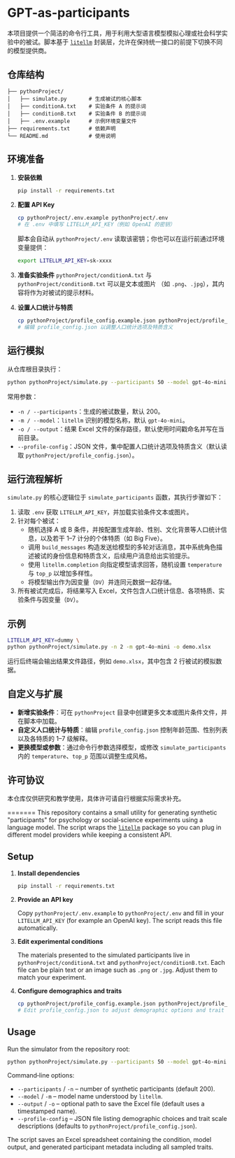 # GPT-as-participants

本项目提供一个简洁的命令行工具，用于利用大型语言模型模拟心理或社会科学实验中的被试。脚本基于 [`litellm`](https://github.com/BerriAI/litellm) 封装层，允许在保持统一接口的前提下切换不同的模型提供商。

## 仓库结构
```
├── pythonProject/
│   ├── simulate.py       # 生成被试的核心脚本
│   ├── conditionA.txt    # 实验条件 A 的提示词
│   ├── conditionB.txt    # 实验条件 B 的提示词
│   ├── .env.example      # 示例环境变量文件
├── requirements.txt      # 依赖声明
└── README.md             # 使用说明
```

## 环境准备
1. **安装依赖**
   ```bash
   pip install -r requirements.txt
   ```
2. **配置 API Key**
   ```bash
   cp pythonProject/.env.example pythonProject/.env
   # 在 .env 中填写 LITELLM_API_KEY（例如 OpenAI 的密钥）
   ```
   脚本会自动从 `pythonProject/.env` 读取该密钥；你也可以在运行前通过环境变量提供：
   ```bash
   export LITELLM_API_KEY=sk-xxxx
   ```
3. **准备实验条件**
   `pythonProject/conditionA.txt` 与 `pythonProject/conditionB.txt` 可以是文本或图片
   （如 `.png`、`.jpg`），其内容将作为对被试的提示材料。

4. **设置人口统计与特质**
   ```bash
   cp pythonProject/profile_config.example.json pythonProject/profile_config.json
   # 编辑 profile_config.json 以调整人口统计选项及特质含义
   ```

## 运行模拟
从仓库根目录执行：
```bash
python pythonProject/simulate.py --participants 50 --model gpt-4o-mini
```
常用参数：
- `-n / --participants`：生成的被试数量，默认 200。
- `-m / --model`：`litellm` 识别的模型名称，默认 `gpt-4o-mini`。
- `-o / --output`：结果 Excel 文件的保存路径，默认使用时间戳命名并写在当前目录。
- `--profile-config`：JSON 文件，集中配置人口统计选项及特质含义（默认读取 `pythonProject/profile_config.json`）。

## 运行流程解析
`simulate.py` 的核心逻辑位于 `simulate_participants` 函数，其执行步骤如下：
1. 读取 `.env` 获取 `LITELLM_API_KEY`，并加载实验条件文本或图片。
2. 针对每个被试：
   - 随机选择 A 或 B 条件，并按配置生成年龄、性别、文化背景等人口统计信息，以及若干 1–7 计分的个体特质（如 Big Five）。
   - 调用 `build_messages` 构造发送给模型的多轮对话消息，其中系统角色描述被试的身份信息和特质含义，后续用户消息给出实验提示。
   - 使用 `litellm.completion` 向指定模型请求回答，随机设置 `temperature` 与 `top_p` 以增加多样性。
   - 将模型输出作为因变量（`DV`）并连同元数据一起存储。
3. 所有被试完成后，将结果写入 Excel，文件包含人口统计信息、各项特质、实验条件与因变量（`DV`）。

## 示例
```bash
LITELLM_API_KEY=dummy \
python pythonProject/simulate.py -n 2 -m gpt-4o-mini -o demo.xlsx
```
运行后终端会输出结果文件路径，例如 `demo.xlsx`，其中包含 2 行被试的模拟数据。

## 自定义与扩展
- **新增实验条件**：可在 `pythonProject` 目录中创建更多文本或图片条件文件，并在脚本中加载。
- **自定义人口统计与特质**：编辑 `profile_config.json` 控制年龄范围、性别列表以及各特质的 1–7 级解释。
- **更换模型或参数**：通过命令行参数选择模型，或修改 `simulate_participants` 内的 `temperature`、`top_p` 范围以调整生成风格。

## 许可协议
本仓库仅供研究和教学使用，具体许可请自行根据实际需求补充。

=======
This repository contains a small utility for generating synthetic
"participants" for psychology or social‑science experiments using a
language model.  The script wraps the [`litellm`](https://github.com/BerriAI/litellm)
package so you can plug in different model providers while keeping a
consistent API.

## Setup

1. **Install dependencies**

   ```bash
   pip install -r requirements.txt
   ```

2. **Provide an API key**

   Copy `pythonProject/.env.example` to `pythonProject/.env` and fill in
your `LITELLM_API_KEY` (for example an OpenAI key).  The script reads this
file automatically.

3. **Edit experimental conditions**

   The materials presented to the simulated participants live in
   `pythonProject/conditionA.txt` and `pythonProject/conditionB.txt`.
   Each file can be plain text or an image such as `.png` or `.jpg`.
   Adjust them to match your experiment.

4. **Configure demographics and traits**

   ```bash
   cp pythonProject/profile_config.example.json pythonProject/profile_config.json
   # Edit profile_config.json to adjust demographic options and trait scale meanings
   ```

## Usage

Run the simulator from the repository root:

```bash
python pythonProject/simulate.py --participants 50 --model gpt-4o-mini
```

Command‑line options:

- `--participants` / `-n` – number of synthetic participants (default 200).
- `--model` / `-m` – model name understood by `litellm`.
- `--output` / `-o` – optional path to save the Excel file (default uses a
  timestamped name).
- `--profile-config` – JSON file listing demographic choices and trait scale
  descriptions (defaults to `pythonProject/profile_config.json`).

The script saves an Excel spreadsheet containing the condition, model
output, and generated participant metadata including all sampled traits.